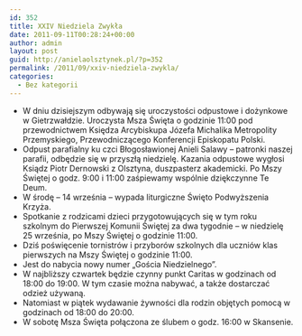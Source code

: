 ```yaml
---
id: 352
title: XXIV Niedziela Zwykła
date: 2011-09-11T00:28:24+00:00
author: admin
layout: post
guid: http://anielaolsztynek.pl/?p=352
permalink: /2011/09/xxiv-niedziela-zwykla/
categories:
  - Bez kategorii
---
```

  * W dniu dzisiejszym odbywają się uroczystości odpustowe i dożynkowe w Gietrzwałdzie. Uroczysta Msza Święta o godzinie 11:00 pod przewodnictwem Księdza Arcybiskupa Józefa Michalika Metropolity Przemyskiego, Przewodniczącego Konferencji Episkopatu Polski.
  * Odpust parafialny ku czci Błogosławionej Anieli Salawy &#8211; patronki naszej parafii, odbędzie się w przyszłą niedzielę. Kazania odpustowe wygłosi Ksiądz Piotr Dernowski z Olsztyna, duszpasterz akademicki. Po Mszy Świętej o godz. 9:00 i 11:00 zaśpiewamy wspólnie dziękczynne Te Deum.
  * W środę &#8211; 14 września &#8211; wypada liturgiczne Święto Podwyższenia Krzyża.
  * Spotkanie z rodzicami dzieci przygotowujących się w tym roku szkolnym do Pierwszej Komunii Świętej za dwa tygodnie &#8211; w niedzielę 25 września, po Mszy Świętej o godzinie 11:00.
  * Dziś poświęcenie tornistrów i przyborów szkolnych dla uczniów klas pierwszych na Mszy Świętej o godzinie 11:00.
  * Jest do nabycia nowy numer &#8222;Gościa Niedzielnego&#8221;.
  * W najbliższy czwartek będzie czynny punkt Caritas w godzinach od 18:00 do 19:00. W tym czasie można nabywać, a także dostarczać odzież używaną.
  * Natomiast w piątek wydawanie żywności dla rodzin objętych pomocą w godzinach od 18:00 do 20:00.
  * W sobotę Msza Święta połączona ze ślubem o godz. 16:00 w Skansenie.